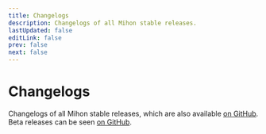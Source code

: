 ```yaml
---
title: Changelogs
description: Changelogs of all Mihon stable releases.
lastUpdated: false
editLink: false
prev: false
next: false
---
```


<script setup>
import ChangelogsList from "@theme/components/ChangelogsList.vue";
</script>

# Changelogs

Changelogs of all Mihon stable releases, which are also available [on GitHub](https://github.com/mihonapp/mihon/releases). Beta releases can be seen [on GitHub](https://github.com/mihonapp/mihon-preview/releases).

<ChangelogsList />
